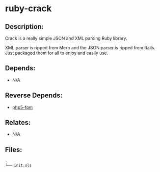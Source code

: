 # ruby-crack

## Description:

Crack is a really simple JSON and XML parsing Ruby library.

XML parser is ripped from Merb and the JSON parser is ripped from Rails. Just packaged them for all to enjoy and easily use.

## Depends:

  -  N/A

## Reverse Depends:

  -  [php5-fpm](/salt/php5-fpm)

## Relates:

  -  N/A

## Files:

```bash
.
└── init.sls
```
